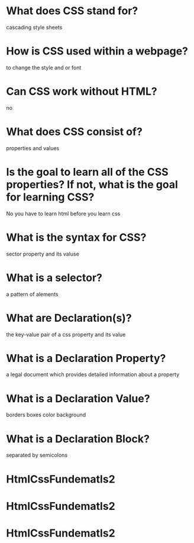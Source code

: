 # What does CSS stand for?

cascading style sheets

# How is CSS used within a webpage?

to change the style and or font

# Can CSS work without HTML?

no

# What does CSS consist of?

properties and values

# Is the goal to learn all of the CSS properties? If not, what is the goal for learning CSS?

No you have to learn html before you learn css

# What is the syntax for CSS?

sector property and its valuse

# What is a selector?

a pattern of alements

# What are Declaration(s)?

the key-value pair of a css property and its value

# What is a Declaration Property?

a legal document which provides detailed information about a property

# What is a Declaration Value?

borders boxes color background

# What is a Declaration Block?

separated by semicolons
# HtmlCssFundematls2
# HtmlCssFundematls2
# HtmlCssFundematls2
